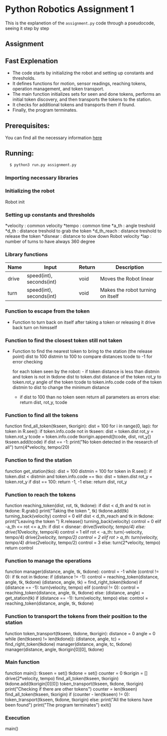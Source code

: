 Python Robotics Assignment 1
================================

This is the explanetion of the `assignment.py` code through a pseudocode, seeing it step by step  

Assignment
----------------------

## Fast Explenation

* The code starts by initializing the robot and setting up constants and thresholds.
* It defines functions for motion, sensor readings, reaching tokens, operation management, and token transport.
* The main function initializes sets for seen and done tokens, performs an initial token discovery, and then transports the tokens to the station.
* It checks for additional tokens and transports them if found.
* Finally, the program terminates.

## Prerequisites:

You can find all the necessary information [here](https://github.com/fabiogueunige/RT1_Assignment1/blob/main/README.md)

## Running: 

```bash
  $ python3 run.py assignment.py 
```  

### Importing necessary libraries

### Initializing the robot  
Robot init

### Setting up constants and thresholds  
*velocity   : common velocity
*tempo      : common time
*a_th       : angle treshold
*d_th       : distance treshold to grab the token
*d_th_reach : distance treshold to release the token
*disnear    : distance to slow down Robot velocity
*lap        : number of turns to have always 360 degree 

### Library functions  

| Name     | Input                    | Return   | Description                       |
| ---------| ------------------------ | -------- | --------------------------------- |
| drive    | speed(int), seconds(int) | void     | Moves the Robot linear            |
| turn     | speed(int), seconds(int) | void     | Makes the robot turning on itself |


### Function to escape from the token  
- Function to turn back on itself after taking a token or releasing it
    drive back 
    turn on himsself

### Function to find the closest token still not taken  
- Function to find the nearest token to bring to the station (the release point)
    dist to 100
    distmin to 100 to compare distances
    tcode to -1 for error checking
    
    for each token seen by the robot:
        - if token distance is less than distmin and token is not in tkdone
            dist to token.dist distance of the token
            rot_y to token.rot_y angle of the token
            tcode to token.info.code code of the token
            distmin to dist to change the minimum distance
    - if dist to 100 than no token seen
        return all parameters as errors
    else:
        return dist, rot_y, tcode

### Function to find all the tokens
function find_all_token(tkseen, tkorigin):
    dist = 100
    for i in range(0, lap):
        for token in R.see():
            if token.info.code not in tkseen:
                dist = token.dist
                rot_y = token.rot_y
                tcode = token.info.code
                tkorigin.append([tcode, dist, rot_y])
                tkseen.add(tcode)
        if dist == -1:
            print("No token detected in the research of all")
        turn(4*velocity, tempo/20)

### Function to find the station
function get_station(tko):
    dist = 100
    distmin = 100
    for token in R.see():
        if token.dist < distmin and token.info.code == tko:
            dist = token.dist
            rot_y = token.rot_y
    if dist == 100:
        return -1, -1
    else:
        return dist, rot_y

### Function to reach the tokens
function reaching_token(dist, rot, tk, tkdone):
    if dist < d_th and tk not in tkdone:
        R.grab()
        print("Taking the token ", tk)
        tkdone.add(tk)
        turning_back(velocity)
        control = 0
    elif dist < d_th_reach and tk in tkdone:
        print("Leaving the token ")
        R.release()
        turning_back(velocity)
        control = 0
    elif -a_th <= rot <= a_th:
        if dist < disnear:
            drive(5*velocity, tempo/4)
        else:
            drive(10*velocity, tempo/4)
        control = 1
    elif rot < -a_th:
        turn(-velocity, tempo/4)
        drive(2*velocity, tempo/2)
        control = 2
    elif rot > a_th:
        turn(velocity, tempo/4)
        drive(2*velocity, tempo/2)
        control = 3
    else:
        turn(2*velocity, tempo)
    return control

### Function to manage the operations
function manager(distance, angle, tk, tkdone):
    control = -1
    while (control != 0):
        if tk not in tkdone:
            if (distance != -1):
                control = reaching_token(distance, angle, tk, tkdone)
            (distance, angle, tk) = find_right_token(tkdone)
            if (distance == -1):
                turn(velocity, tempo)
            elif (control != 0):
                control = reaching_token(distance, angle, tk, tkdone)
        else:
            (distance, angle) = get_station(tk)
            if (distance == -1):
                turn(velocity, tempo)
            else:
                control = reaching_token(distance, angle, tk, tkdone)

### Function to transport the tokens from their position to the station
function token_transport(tkseen, tkdone, tkorigin):
    distance = 0
    angle = 0
    while (len(tkseen) != len(tkdone)):
        (distance, angle, tc) = find_right_token(tkdone)
        manager(distance, angle, tc, tkdone)
        manager(distance, angle, tkorigin[0][0], tkdone)

### Main function
function main():
    tkseen = set()
    tkdone = set()
    counter = 0
    tkorigin = []
    drive(2*velocity, tempo)
    find_all_token(tkseen, tkorigin)
    tkdone.add(tkorigin[0][0])
    token_transport(tkseen, tkdone, tkorigin)
    print("Checking if there are other tokens")
    counter = len(tkseen)
    find_all_token(tkseen, tkorigin)
    if (counter - len(tkseen) != 0):
        token_transport(tkseen, tkdone, tkorigin)
    else:
        print("All the tokens have been found")
    print("The program terminates")
    exit()

### Execution  

main()

